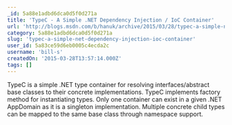 ```yaml
---
_id: 5a88e1adbd6dca0d5f0d271a
title: 'TypeC - A Simple .NET Dependency Injection / IoC Container'
url: 'http://blogs.msdn.com/b/hanuk/archive/2015/03/28/typec-a-simple-net-injection-ioc-container.aspx'
category: 5a88e1adbd6dca0d5f0d271a
slug: 'typec-a-simple-net-dependency-injection-ioc-container'
user_id: 5a83ce59d6eb0005c4ecda2c
username: 'bill-s'
createdOn: '2015-03-28T13:57:14.000Z'
tags: []
---
```


TypeC is a simple .NET type container for resolving interfaces/abstract base classes to their concrete implementations. TypeC implements factory method for instantiating types. Only one container can exist in a given .NET AppDomain as it is a singleton implementation. Multiple concrete child types can be mapped to the same base class through namespace support.
